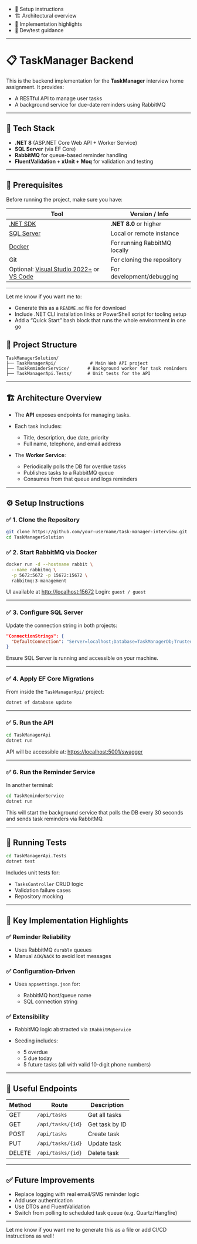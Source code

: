 * 🔧 Setup instructions
* 🏗 Architectural overview
* 🧠 Implementation highlights
* 🚀 Dev/test guidance

---

# 📋 TaskManager Backend

This is the backend implementation for the **TaskManager** interview home assignment. It provides:

* A RESTful API to manage user tasks
* A background service for due-date reminders using RabbitMQ

---

## 🚀 Tech Stack

* **.NET 8** (ASP.NET Core Web API + Worker Service)
* **SQL Server** (via EF Core)
* **RabbitMQ** for queue-based reminder handling
* **FluentValidation + xUnit + Moq** for validation and testing

---

## 🔧 Prerequisites

Before running the project, make sure you have:

| Tool                                                                                                              | Version / Info               |
| ----------------------------------------------------------------------------------------------------------------- | ---------------------------- |
| [.NET SDK](https://dotnet.microsoft.com/en-us/download)                                                           | **.NET 8.0** or higher       |
| [SQL Server](https://www.microsoft.com/en-us/sql-server/sql-server-downloads)                                     | Local or remote instance     |
| [Docker](https://www.docker.com/products/docker-desktop)                                                          | For running RabbitMQ locally |
| Git                                                                                                               | For cloning the repository   |
| Optional: [Visual Studio 2022+](https://visualstudio.microsoft.com/) or [VS Code](https://code.visualstudio.com/) | For development/debugging    |

---

Let me know if you want me to:

* Generate this as a `README.md` file for download
* Include .NET CLI installation links or PowerShell script for tooling setup
* Add a “Quick Start” bash block that runs the whole environment in one go

## 📂 Project Structure

```
TaskManagerSolution/
├── TaskManagerApi/             # Main Web API project
├── TaskReminderService/       # Background worker for task reminders
├── TaskManagerApi.Tests/      # Unit tests for the API
```

---

## 🏗 Architecture Overview

* The **API** exposes endpoints for managing tasks.
* Each task includes:

  * Title, description, due date, priority
  * Full name, telephone, and email address
* The **Worker Service**:

  * Periodically polls the DB for overdue tasks
  * Publishes tasks to a RabbitMQ queue
  * Consumes from that queue and logs reminders

---

## ⚙️ Setup Instructions

### ✅ 1. Clone the Repository

```bash
git clone https://github.com/your-username/task-manager-interview.git
cd TaskManagerSolution
```

### ✅ 2. Start RabbitMQ via Docker

```bash
docker run -d --hostname rabbit \
  --name rabbitmq \
  -p 5672:5672 -p 15672:15672 \
  rabbitmq:3-management
```

UI available at [http://localhost:15672](http://localhost:15672)
Login: `guest / guest`

---

### ✅ 3. Configure SQL Server

Update the connection string in both projects:

```json
"ConnectionStrings": {
  "DefaultConnection": "Server=localhost;Database=TaskManagerDb;Trusted_Connection=True;TrustServerCertificate=True;"
}
```

Ensure SQL Server is running and accessible on your machine.

---

### ✅ 4. Apply EF Core Migrations

From inside the `TaskManagerApi/` project:

```bash
dotnet ef database update
```

---

### ✅ 5. Run the API

```bash
cd TaskManagerApi
dotnet run
```

API will be accessible at:
[https://localhost:5001/swagger](https://localhost:5001/swagger)

---

### ✅ 6. Run the Reminder Service

In another terminal:

```bash
cd TaskReminderService
dotnet run
```

This will start the background service that polls the DB every 30 seconds and sends task reminders via RabbitMQ.

---

## 🧪 Running Tests

```bash
cd TaskManagerApi.Tests
dotnet test
```

Includes unit tests for:

* `TasksController` CRUD logic
* Validation failure cases
* Repository mocking

---

## 🧠 Key Implementation Highlights

### ✅ Reminder Reliability

* Uses RabbitMQ `durable` queues
* Manual `ACK`/`NACK` to avoid lost messages

### ✅ Configuration-Driven

* Uses `appsettings.json` for:

  * RabbitMQ host/queue name
  * SQL connection string

### ✅ Extensibility

* RabbitMQ logic abstracted via `IRabbitMqService`
* Seeding includes:

  * 5 overdue
  * 5 due today
  * 5 future tasks (all with valid 10-digit phone numbers)

---

## 📎 Useful Endpoints

| Method | Route             | Description    |
| ------ | ----------------- | -------------- |
| GET    | `/api/tasks`      | Get all tasks  |
| GET    | `/api/tasks/{id}` | Get task by ID |
| POST   | `/api/tasks`      | Create task    |
| PUT    | `/api/tasks/{id}` | Update task    |
| DELETE | `/api/tasks/{id}` | Delete task    |

---

## ✅ Future Improvements

* Replace logging with real email/SMS reminder logic
* Add user authentication
* Use DTOs and FluentValidation
* Switch from polling to scheduled task queue (e.g. Quartz/Hangfire)

---

Let me know if you want me to generate this as a file or add CI/CD instructions as well!
